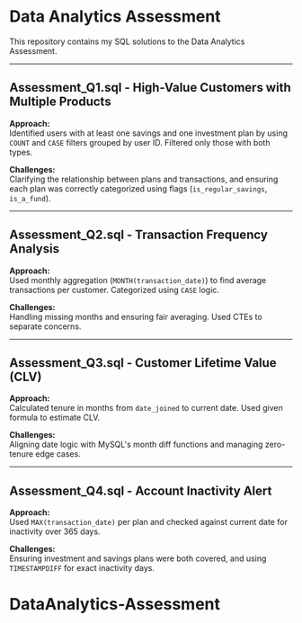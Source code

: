 # Data Analytics Assessment

This repository contains my SQL solutions to the Data Analytics Assessment.

---

## Assessment_Q1.sql - High-Value Customers with Multiple Products

**Approach:**  
Identified users with at least one savings and one investment plan by using `COUNT` and `CASE` filters grouped by user ID. Filtered only those with both types.

**Challenges:**  
Clarifying the relationship between plans and transactions, and ensuring each plan was correctly categorized using flags (`is_regular_savings`, `is_a_fund`).

---

## Assessment_Q2.sql - Transaction Frequency Analysis

**Approach:**  
Used monthly aggregation (`MONTH(transaction_date)`) to find average transactions per customer. Categorized using `CASE` logic.

**Challenges:**  
Handling missing months and ensuring fair averaging. Used CTEs to separate concerns.

---

## Assessment_Q3.sql - Customer Lifetime Value (CLV)

**Approach:**  
Calculated tenure in months from `date_joined` to current date. Used given formula to estimate CLV.

**Challenges:**  
Aligning date logic with MySQL's month diff functions and managing zero-tenure edge cases.

---

## Assessment_Q4.sql - Account Inactivity Alert

**Approach:**  
Used `MAX(transaction_date)` per plan and checked against current date for inactivity over 365 days.

**Challenges:**  
Ensuring investment and savings plans were both covered, and using `TIMESTAMPDIFF` for exact inactivity days.

# DataAnalytics-Assessment
